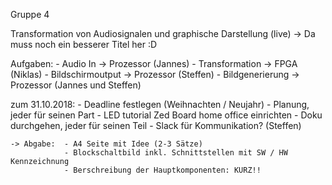 Gruppe 4

Transformation von Audiosignalen und graphische Darstellung (live)
-> Da muss noch ein besserer Titel her :D

Aufgaben:
	- Audio In -> Prozessor (Jannes)
	- Transformation -> FPGA (Niklas)
	- Bildschirmoutput -> Prozessor (Steffen)
	- Bildgenerierung -> Prozessor (Jannes und Steffen)

zum 31.10.2018:
	- Deadline festlegen (Weihnachten / Neujahr)
	- Planung, jeder für seinen Part
	- LED tutorial Zed Board home office einrichten
	- Doku durchgehen, jeder für seinen Teil
	- Slack für Kommunikation? (Steffen)

	-> Abgabe: 	- A4 Seite mit Idee (2-3 Sätze)
				- Blockschaltbild inkl. Schnittstellen mit SW / HW Kennzeichnung
				- Berschreibung der Hauptkomponenten: KURZ!!
